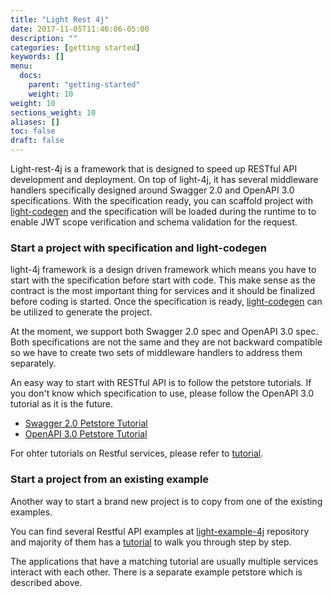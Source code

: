 ```yaml
---
title: "Light Rest 4j"
date: 2017-11-05T11:46:06-05:00
description: ""
categories: [getting started]
keywords: []
menu:
  docs:
    parent: "getting-started"
    weight: 10
weight: 10
sections_weight: 10
aliases: []
toc: false
draft: false
---
```


Light-rest-4j is a framework that is designed to speed up RESTful API development and 
deployment. On top of light-4j, it has several middleware handlers specifically designed 
around Swagger 2.0 and OpenAPI 3.0 specifications. With the specification ready, you can 
scaffold project with [light-codegen][] and the specification will be loaded during the 
runtime to to enable JWT scope verification and schema validation for the request. 

### Start a project with specification and light-codegen

light-4j framework is a design driven framework which means you have to start with the
specification before start with code. This make sense as the contract is the most important
thing for services and it should be finalized before coding is started. Once the specification
is ready, [light-codegen][] can be utilized to generate the project. 

At the moment, we support both Swagger 2.0 spec and OpenAPI 3.0 spec. Both specifications are 
not the same and they are not backward compatible so we have to create two sets of middleware 
handlers to address them separately.

An easy way to start with RESTful API is to follow the petstore tutorials. If you don't
know which specification to use, please follow the OpenAPI 3.0 tutorial as it is the
future.

* [Swagger 2.0 Petstore Tutorial][]
* [OpenAPI 3.0 Petstore Tutorial][]

For ohter tutorials on Restful services, please refer to [tutorial][]. 

### Start a project from an existing example

Another way to start a brand new project is to copy from one of the existing examples. 

You can find several Restful API examples at [light-example-4j][] repository and majority of 
them has a [tutorial][] to walk you through step by step.

The applications that have a matching tutorial are usually multiple services interact with 
each other. There is a separate example petstore which is described above.


[light-codegen]: /tool/light-codegen/
[Swagger 2.0 Petstore Tutorial]: /tutorial/rest/swagger/petstore/
[OpenAPI 3.0 Petstore Tutorial]: /tutorial/rest/openapi/petstore/
[tutorial]: /tutorial/rest/
[light-example-4j]: https://github.com/networknt/light-example-4j/tree/master/rest

